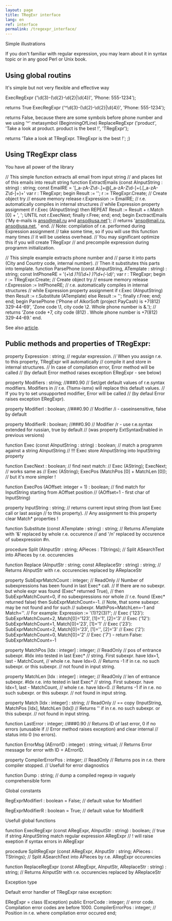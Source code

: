 ```yaml
---
layout: page
title: TRegExr interface
lang: en
ref: interface
permalink: /tregexpr_interface/
---
```


Simple illustrations

If you don't familiar with regular expression, you may learn about it in syntax topic or in any good Perl or Unix book.

## Using global routins
It's simple but not very flexible and effective way

 ExecRegExpr ('\d{3}-(\d{2}-\d{2}|\d{4})', 'Phone: 555-1234');


returns True
 ExecRegExpr ('^\d{3}-(\d{2}-\d{2}|\d{4})', 'Phone: 555-1234');


returns False, because there are some symbols before phone number and we using '^' metasymbol (BeginningOfLine)
 ReplaceRegExpr ('product', 'Take a look at product. product is the best !', 'TRegExpr');


returns 'Take a look at TRegExpr. TRegExpr is the best !'; ;)

## Using TRegExpr class
You have all power of the library

// This simple function extracts all email from input string
// and places list of this emails into result string
function ExtractEmails (const AInputString : string) : string;
const
   EmailRE = '[_a-zA-Z\d\-\.]+@[_a-zA-Z\d\-]+(\.[_a-zA-Z\d\-]+)+'
var
   r : TRegExpr;
begin
   Result := '';
   r := TRegExpr.Create; // Create object
   try // ensure memory release
      r.Expression := EmailRE;
      // r.e. automatically compiles in internal structures
      // while Expression property assignment
      if r.Exec (AInputString) then
         REPEAT
            Result := Result + r.Match [0] + ', ';
         UNTIL not r.ExecNext;
      finally r.Free;
   end;
end;
begin
   ExctractEmails ('My e-mails is anso@mail.ru and anso@usa.net');
   // returns 'anso@mail.ru, anso@usa.net, '
end.
// Note: compilation of r.e. performed during Expression assignment
// take some time, so if you will use this function many times
// it will be useless overhead.
// You may significant optimize this if you will create TRegExpr
// and precompile expression during programm initialization.


// This simple example extracts phone number and
// parse it into parts (City and Country code, internal number).
// Then it substitutes this parts into template.
function ParsePhone (const AInputString, ATemplate : string) : string;
const
   IntPhoneRE = '(\+\d *)?(\(\d+\) *)?\d+(-\d*)*';
var
   r : TRegExpr;
begin
   r := TRegExpr.Create; // Create object
   try // ensure memory release
      r.Expression := IntPhoneRE;
      // r.e. automatically compiles in internal structures
      // while Expression property assignment
      if r.Exec (AInputString)
         then Result := r.Substitute (ATemplate)
         else Result := '';
      finally r.Free;
   end;
end;
begin
   ParsePhone ('Phone of AlkorSoft (project PayCash) is +7(812) 329-44-69',
   'Zone code \1, city code \2. Whole phone number is &.');
   // returns 'Zone code +7, city code (812) . Whole phone number is +7(812) 329-44-69.'
end.


See also [article](http://masterandrey.com/text_processing_from_birds_eye_view/).


## Public methods and properties of TRegExpr:

property Expression : string;
// regular expression.
// When you assign r.e. to this property, TRegExpr will automatically
// compile it and store in internal structures.
// In case of compilation error, Error method will be called
// (by default Error method raises exception ERegExpr - see below)

property Modifiers : string; //###0.90
// Set/get default values of r.e.syntax modifiers. Modifiers in
// r.e. (?ismx-ismx) will replace this default values.
// If you try to set unsupported modifier, Error will be called
// (by defaul Error raises exception ERegExpr).

property ModifierI : boolean; //###0.90
// Modifier /i - caseinsensitive, false by default

property ModifierR : boolean; //###0.90
// Modifier /r - use r.e.syntax extended for russian, true by default
// (was property ExtSyntaxEnabled in previous versions)

function Exec (const AInputString : string) : boolean;
// match a programm against a string AInputString
// !!! Exec store AInputString into InputString property

function ExecNext : boolean;
// find next match:
// Exec (AString); ExecNext;
// works same as
// Exec (AString); ExecPos (MatchPos [0] + MatchLen [0]);
// but it's more simpler !

function ExecPos (AOffset: integer = 1) : boolean;
// find match for InputString starting from AOffset position
// (AOffset=1 - first char of InputString)

property InputString : string;
// returns current input string (from last Exec call or last assign
// to this property).
// Any assignment to this property clear Match* properties !

function Substitute (const ATemplate : string) : string;
// Returns ATemplate with '&' replaced by whole r.e. occurence
// and '/n' replaced by occurence of subexpression #n.

procedure Split (AInputStr : string; APieces : TStrings);
// Split ASearchText into APieces by r.e. occurencies

function Replace (AInputStr : string; const AReplaceStr : string) : string;
// Returns AInputStr with r.e. occurencies replaced by AReplaceStr

property SubExprMatchCount : integer; // ReadOnly
// Number of subexpressions has been found in last Exec* call.
// If there are no subexpr. but whole expr was found (Exec* returned True),
// then SubExprMatchCount=0, if no subexpressions nor whole
// r.e. found (Exec* returned false) then SubExprMatchCount=-1.
// Note, that some subexpr. may be not found and for such
// subexpr. MathPos=MatchLen=-1 and Match=''.
// For example: Expression := '(1)?2(3)?';
// Exec ('123'): SubExprMatchCount=2, Match[0]='123', [1]='1', [2]='3'
// Exec ('12'): SubExprMatchCount=1, Match[0]='23', [1]='1'
// Exec ('23'): SubExprMatchCount=2, Match[0]='23', [1]='', [2]='3'
// Exec ('2'): SubExprMatchCount=0, Match[0]='2'
// Exec ('7') - return False: SubExprMatchCount=-1

property MatchPos [Idx : integer] : integer; // ReadOnly
// pos of entrance subexpr. #Idx into tested in last Exec*
// string. First subexpr. have Idx=1, last - MatchCount,
// whole r.e. have Idx=0.
// Returns -1 if in r.e. no such subexpr. or this subexpr.
// not found in input string.

property MatchLen [Idx : integer] : integer; // ReadOnly
// len of entrance subexpr. #Idx r.e. into tested in last Exec*
// string. First subexpr. have Idx=1, last - MatchCount,
// whole r.e. have Idx=0.
// Returns -1 if in r.e. no such subexpr. or this subexpr.
// not found in input string.

property Match [Idx : integer] : string; // ReadOnly
// == copy (InputString, MatchPos [Idx], MatchLen [Idx])
// Returns '' if in r.e. no such subexpr. or this subexpr.
// not found in input string.

function LastError : integer; //###0.90
// Returns ID of last error, 0 if no errors (unusable if
// Error method raises exception) and clear internal
// status into 0 (no errors).

function ErrorMsg (AErrorID : integer) : string; virtual;
// Returns Error message for error with ID = AErrorID.

property CompilerErrorPos : integer; // ReadOnly
// Returns pos in r.e. there compiler stopped.
// Usefull for error diagnostics

function Dump : string;
// dump a compiled regexp in vaguely comprehensible form


Global constants

RegExprModifierI : boolean = False;
// default value for ModifierI

RegExprModifierR : boolean = True;
// default value for ModifierR


Usefull global functions

function ExecRegExpr (const ARegExpr, AInputStr : string) : boolean;
// true if string AInputString match regular expression ARegExpr
// ! will raise exeption if syntax errors in ARegExpr

procedure SplitRegExpr (const ARegExpr, AInputStr : string; APieces : TStrings);
// Split ASearchText into APieces by r.e. ARegExpr occurencies

function ReplaceRegExpr (const ARegExpr, AInputStr, AReplaceStr : string) : string;
// Returns AInputStr with r.e. occurencies replaced by AReplaceStr


Exception type

Default error handler of TRegExpr raise exception:

ERegExpr = class (Exception)
public
ErrorCode : integer; // error code. Compilation error codes are before 1000.
CompilerErrorPos : integer; // Position in r.e. where compilation error occured
end;


